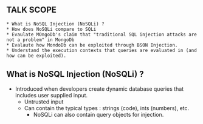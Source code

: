 ## TALK SCOPE
```text
* What is NoSQL Injection (NoSQLi) ?
* How does NoSQLi compare to SQLi
* Evaulate MOngoDb's claim that "traditional SQL injection attacks are not a problem" in MongoDb
* Evalaute how MondoDb can be exploited through BSON Injection.
* Understand the execution contexts that queries are evaluated in (and how can be exploited).

```

## What is NoSQL Injection (NoSQLi) ?
* Introduced when developers create dynamic database queries that includes user supplied input.
  * Untrusted input
  * Can contain the typical types : strings (code), ints (numbers), etc.
    * NoSQLi can also contain query objects for injection.
   
